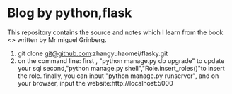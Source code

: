 Blog by python,flask
======

This repository contains the source and notes which I learn from the book <<flask web development>>
 written by Mr miguel Grinberg.


1. git clone git@github.com:zhangyuhaomei/flasky.git
2. on the command line:
	first , "python manage.py db upgrade" to update your sql
	second,"python  manage.py shell","Role.insert_roles()"to insert the role.
	finally, you can input "python manage.py runserver",
		and on your browser, input the website:http://localhost:5000
